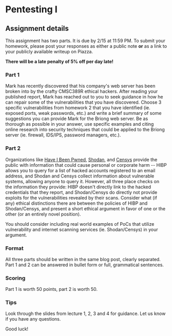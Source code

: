 Pentesting I
======

## Assignment details

This assignment has two parts. It is due by 2/15 at 11:59 PM.
To submit your homework, please post your responses as either a public note **or** as a link
to your publicly available writeup on Piazza.


**There will be a late penalty of 5% off per day late!**

### Part 1

Mark has recently discovered that his company's web server has been broken into by the crafty CMSC389R ethical hackers. After reading your published report, Mark has reached out to you to seek guidance in how he can repair some of the vulnerabilities that you have discovered.
Choose 3 specific vulnerabilities from homework 2 that you have identified (ie. exposed ports, weak passwords, etc.) and write a brief summary of some suggestions you can provide Mark for the Briong web server. Be as thorough as possible in your answer, use specific examples and citing online research into security techniques that could be applied to the Briong server (ie. firewall, IDS/IPS, password managers, etc.).


### Part 2

Organizations like [Have I Been Pwned](https://haveibeenpwned.com/), [Shodan](https://www.shodan.io/), and [Censys](https://censys.io/) provide the public with information that could cause personal or corporate harm -- HIBP allows you to query for a list of hacked accounts registered to an email address, and Shodan and Censys collect information about vulnerable systems, allowing anyone to query it. However, all three place checks on the information they provide: HIBP doesn't directly link to the hacked credentials that they report, and Shodan/Censys do directly not provide exploits for the vulnerabilities revealed by their scans. Consider what (if any) ethical distinctions there are between the policies of HIBP and Shodan/Censys, and present a short ethical argument in favor of one or the other (or an entirely novel position).

You should consider including real world examples of PoCs that utilize vulnerability and internet scanning services (ie. Shodan/Censys) in your argument.

### Format

All three parts should be written in the same blog post, clearly separated.
Part 1 and 2 can be answered in bullet form or full, grammatical sentences.

### Scoring

Part 1 is worth 50 points, part 2 is worth 50.

### Tips

Look through the slides from lecture 1, 2, 3 and 4 for guidance. Let us know if you have any questions.

Good luck!
